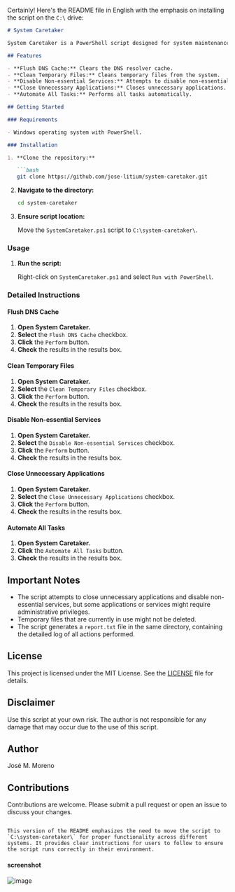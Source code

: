 Certainly! Here's the README file in English with the emphasis on installing the script on the `C:\` drive:

```markdown
# System Caretaker

System Caretaker is a PowerShell script designed for system maintenance and optimization tasks.

## Features

- **Flush DNS Cache:** Clears the DNS resolver cache.
- **Clean Temporary Files:** Cleans temporary files from the system.
- **Disable Non-essential Services:** Attempts to disable non-essential services.
- **Close Unnecessary Applications:** Closes unnecessary applications.
- **Automate All Tasks:** Performs all tasks automatically.

## Getting Started

### Requirements

- Windows operating system with PowerShell.

### Installation

1. **Clone the repository:**

   ```bash
   git clone https://github.com/jose-litium/system-caretaker.git
   ```

2. **Navigate to the directory:**

   ```bash
   cd system-caretaker
   ```

3. **Ensure script location:**

   Move the `SystemCaretaker.ps1` script to `C:\system-caretaker\`.

### Usage

1. **Run the script:**

   Right-click on `SystemCaretaker.ps1` and select `Run with PowerShell`.

### Detailed Instructions

#### Flush DNS Cache

1. **Open System Caretaker.**
2. **Select** the `Flush DNS Cache` checkbox.
3. **Click** the `Perform` button.
4. **Check** the results in the results box.

#### Clean Temporary Files

1. **Open System Caretaker.**
2. **Select** the `Clean Temporary Files` checkbox.
3. **Click** the `Perform` button.
4. **Check** the results in the results box.

#### Disable Non-essential Services

1. **Open System Caretaker.**
2. **Select** the `Disable Non-essential Services` checkbox.
3. **Click** the `Perform` button.
4. **Check** the results in the results box.

#### Close Unnecessary Applications

1. **Open System Caretaker.**
2. **Select** the `Close Unnecessary Applications` checkbox.
3. **Click** the `Perform` button.
4. **Check** the results in the results box.

#### Automate All Tasks

1. **Open System Caretaker.**
2. **Click** the `Automate All Tasks` button.
3. **Check** the results in the results box.

## Important Notes

- The script attempts to close unnecessary applications and disable non-essential services, but some applications or services might require administrative privileges.
- Temporary files that are currently in use might not be deleted.
- The script generates a `report.txt` file in the same directory, containing the detailed log of all actions performed.

## License

This project is licensed under the MIT License. See the [LICENSE](LICENSE) file for details.

## Disclaimer

Use this script at your own risk. The author is not responsible for any damage that may occur due to the use of this script.

## Author

José M. Moreno

## Contributions

Contributions are welcome. Please submit a pull request or open an issue to discuss your changes.
```

This version of the README emphasizes the need to move the script to `C:\system-caretaker\` for proper functionality across different systems. It provides clear instructions for users to follow to ensure the script runs correctly in their environment.
```

#### screenshot

![image](https://github.com/jose-litium/System-Caretaker/assets/172591425/bb4be041-b942-4878-b163-52d330bbd5f5)

